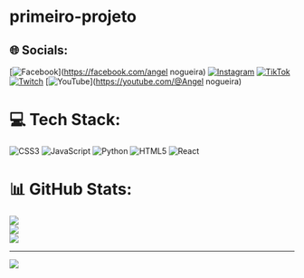 # primeiro-projeto


## 🌐 Socials:
[![Facebook](https://img.shields.io/badge/Facebook-%231877F2.svg?logo=Facebook&logoColor=white)](https://facebook.com/angel nogueira) [![Instagram](https://img.shields.io/badge/Instagram-%23E4405F.svg?logo=Instagram&logoColor=white)](https://instagram.com/angel_drum) [![TikTok](https://img.shields.io/badge/TikTok-%23000000.svg?logo=TikTok&logoColor=white)](https://tiktok.com/@zumbiesoldier7) [![Twitch](https://img.shields.io/badge/Twitch-%239146FF.svg?logo=Twitch&logoColor=white)](https://twitch.tv/zumbiesoldier) [![YouTube](https://img.shields.io/badge/YouTube-%23FF0000.svg?logo=YouTube&logoColor=white)](https://youtube.com/@Angel nogueira) 

# 💻 Tech Stack:
![CSS3](https://img.shields.io/badge/css3-%231572B6.svg?style=for-the-badge&logo=css3&logoColor=white) ![JavaScript](https://img.shields.io/badge/javascript-%23323330.svg?style=for-the-badge&logo=javascript&logoColor=%23F7DF1E) ![Python](https://img.shields.io/badge/python-3670A0?style=for-the-badge&logo=python&logoColor=ffdd54) ![HTML5](https://img.shields.io/badge/html5-%23E34F26.svg?style=for-the-badge&logo=html5&logoColor=white) ![React](https://img.shields.io/badge/react-%2320232a.svg?style=for-the-badge&logo=react&logoColor=%2361DAFB)
# 📊 GitHub Stats:
![](https://github-readme-stats.vercel.app/api?username=angelnogueiraa&theme=vision-friendly-dark&hide_border=false&include_all_commits=false&count_private=false)<br/>
![](https://github-readme-streak-stats.herokuapp.com/?user=angelnogueiraa&theme=vision-friendly-dark&hide_border=false)<br/>
![](https://github-readme-stats.vercel.app/api/top-langs/?username=angelnogueiraa&theme=vision-friendly-dark&hide_border=false&include_all_commits=false&count_private=false&layout=compact)

---
[![](https://visitcount.itsvg.in/api?id=angelnogueiraa&icon=0&color=0)](https://visitcount.itsvg.in)

<!-- Proudly created with GPRM ( https://gprm.itsvg.in ) -->
 
